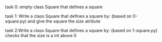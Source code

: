 task 0: empty class Square that defines a square

task 1: Write a class Square that defines a square by: (based on 0-square.py) and give the square the size atribute

task 2:Write a class Square that defines a square  by: (based on 1-square.py) checks that the size is a int above 0